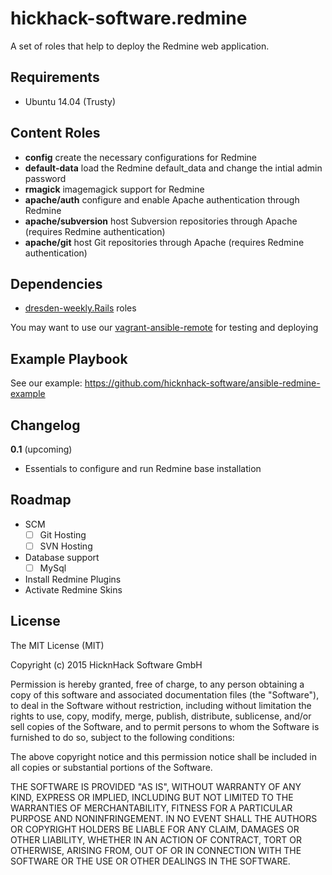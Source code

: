 hickhack-software.redmine
====================

A set of roles that help to deploy the Redmine web application.

Requirements
------------

* Ubuntu 14.04 (Trusty)

Content Roles
-------------

* **config** create the necessary configurations for Redmine
* **default-data** load the Redmine default_data and change the intial admin password
* **rmagick** imagemagick support for Redmine
* **apache/auth** configure and enable Apache authentication through Redmine
* **apache/subversion** host Subversion repositories through Apache (requires Redmine authentication)
* **apache/git** host Git repositories through Apache (requires Redmine authentication)

Dependencies
------------

* [dresden-weekly.Rails](https://github.com/dresden-weekly/ansible-rails) roles

You may want to use our [vagrant-ansible-remote](https://github.com/dresden-weekly/vagrant-ansible-remote) for testing and deploying

Example Playbook
----------------

See our example: https://github.com/hicknhack-software/ansible-redmine-example

Changelog
---------

**0.1** (upcoming)

* Essentials to configure and run Redmine base installation

Roadmap
-------

* SCM
  * ☐ Git Hosting
  * ☐ SVN Hosting 
* Database support
  * ☐ MySql
* Install Redmine Plugins
* Activate Redmine Skins

License
-------

The MIT License (MIT)

Copyright (c) 2015 HicknHack Software GmbH

Permission is hereby granted, free of charge, to any person obtaining a copy
of this software and associated documentation files (the "Software"), to deal
in the Software without restriction, including without limitation the rights
to use, copy, modify, merge, publish, distribute, sublicense, and/or sell
copies of the Software, and to permit persons to whom the Software is
furnished to do so, subject to the following conditions:

The above copyright notice and this permission notice shall be included in all
copies or substantial portions of the Software.

THE SOFTWARE IS PROVIDED "AS IS", WITHOUT WARRANTY OF ANY KIND, EXPRESS OR
IMPLIED, INCLUDING BUT NOT LIMITED TO THE WARRANTIES OF MERCHANTABILITY,
FITNESS FOR A PARTICULAR PURPOSE AND NONINFRINGEMENT. IN NO EVENT SHALL THE
AUTHORS OR COPYRIGHT HOLDERS BE LIABLE FOR ANY CLAIM, DAMAGES OR OTHER
LIABILITY, WHETHER IN AN ACTION OF CONTRACT, TORT OR OTHERWISE, ARISING FROM,
OUT OF OR IN CONNECTION WITH THE SOFTWARE OR THE USE OR OTHER DEALINGS IN THE
SOFTWARE.
